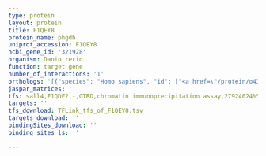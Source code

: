 ```yaml
---
type: protein
layout: protein
title: F1QEY8
protein_name: phgdh
uniprot_accession: F1QEY8
ncbi_gene_id: '321928'
organism: Danio rerio
function: target gene
number_of_interactions: '1'
orthologs: '[{"species": "Homo sapiens", "id": ["<a href=\"/protein/o43175\">O43175</a>"]}, {"species": "Mus musculus", "id": ["<a href=\"/protein/q61753\">Q61753</a>"]}, {"species": "Rattus norvegicus", "id": ["<a href=\"/protein/o08651\">O08651</a>"]}, {"species": "Saccharomyces cerevisiae", "id": ["<a href=\"/protein/p40054\">P40054</a>"]}]'
jaspar_matrices: ''
tfs: sall4,F1QDF2,-,GTRD,chromatin immunoprecipitation assay,27924024%5Buid%5D,No
targets: ''
tfs_download: TFLink_tfs_of_F1QEY8.tsv
targets_download: ''
bindingSites_download: ''
binding_sites_ls: ''

---
```

